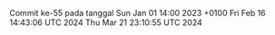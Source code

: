 Commit ke-55 pada tanggal Sun Jan 01 14:00 2023 +0100
Fri Feb 16 14:43:06 UTC 2024
Thu Mar 21 23:10:55 UTC 2024
